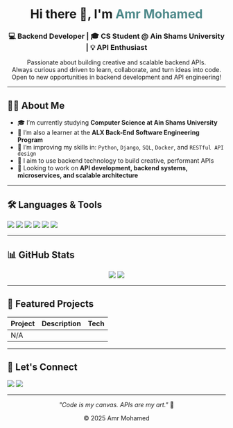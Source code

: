 <!-- Header -->
<h1 align="center">Hi there 👋, I'm <span style="color:#4F8A8B;">Amr Mohamed</span></h1>
<h3 align="center">💻 Backend Developer | 🎓 CS Student @ Ain Shams University | 💡 API Enthusiast</h3>

<!-- Short Intro -->
<p align="center">
  Passionate about building creative and scalable backend APIs. <br />
  Always curious and driven to learn, collaborate, and turn ideas into code. <br />
  Open to new opportunities in backend development and API engineering!
</p>

---

<!-- About Me -->
## 🙋‍♂️ About Me

- 🎓 I’m currently studying **Computer Science at Ain Shams University**  
- 🔭 I’m also a learner at the **ALX Back-End Software Engineering Program**  
- 🧠 I’m improving my skills in: `Python`, `Django`, `SQL`, `Docker`, and `RESTful API design`  
- 🌱 I aim to use backend technology to build creative, performant APIs  
- 💼 Looking to work on **API development, backend systems, microservices, and scalable architecture**

---

<!-- Languages and Tools -->
## 🛠️ Languages & Tools

<p align="left">
  <img src="https://img.shields.io/badge/-Python-3776AB?style=flat&logo=python&logoColor=white" />
  <img src="https://img.shields.io/badge/-Django-092E20?style=flat&logo=django&logoColor=white" />
  <img src="https://img.shields.io/badge/-SQL-4479A1?style=flat&logo=mysql&logoColor=white" />
  <img src="https://img.shields.io/badge/-Docker-2496ED?style=flat&logo=docker&logoColor=white" />
  <img src="https://img.shields.io/badge/-Git-F05032?style=flat&logo=git&logoColor=white" />
  <img src="https://img.shields.io/badge/-VS%20Code-007ACC?style=flat&logo=visual-studio-code&logoColor=white" />
</p>

---

<!-- GitHub Stats -->
## 📊 GitHub Stats

<p align="center">
  <img src="https://github-readme-stats.vercel.app/api?username=am0rzz&show_icons=true&theme=tokyonight" />
  <img src="https://github-readme-stats.vercel.app/api/top-langs/?username=am0rzz&layout=compact&theme=tokyonight" />
</p>

---

<!-- Projects Showcase -->
## 🚀 Featured Projects

| Project | Description | Tech |
|--------|-------------|------|
| N/A


---

<!-- Let's Connect -->
## 🤝 Let's Connect

<p align="left">
  <a href="mailto:amrmohm629@gmail.com"><img src="https://img.shields.io/badge/-Email-D14836?style=flat&logo=gmail&logoColor=white" /></a>
  <a href="https://www.linkedin.com/in/yourprofile](https://www.linkedin.com/in/amorzz/"><img src="https://img.shields.io/badge/-LinkedIn-0077B5?style=flat&logo=linkedin&logoColor=white" /></a>
</p>

---

<!-- Footer -->
<p align="center">
  <i>"Code is my canvas. APIs are my art."</i> 🎨
</p>
<p align="center">
  © 2025 Amr Mohamed
</p>
